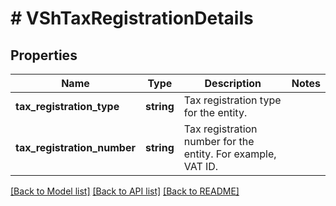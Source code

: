 # # VShTaxRegistrationDetails

## Properties

Name | Type | Description | Notes
------------ | ------------- | ------------- | -------------
**tax_registration_type** | **string** | Tax registration type for the entity. |
**tax_registration_number** | **string** | Tax registration number for the entity. For example, VAT ID. |

[[Back to Model list]](../../README.md#models) [[Back to API list]](../../README.md#endpoints) [[Back to README]](../../README.md)
